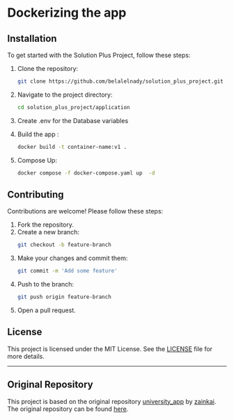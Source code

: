 # Dockerizing the app


## Installation

To get started with the Solution Plus Project, follow these steps:

1. Clone the repository:
    ```bash
    git clone https://github.com/belalelnady/solution_plus_project.git
    ```

2. Navigate to the project directory:
    ```bash
    cd solution_plus_project/application
    ```
3. Create .env for the Database variables

4.  Build the app :
    ```bash
    docker build -t container-name:v1 . 
    ```
5. Compose Up:
   ```bash
   docker compose -f docker-compose.yaml up  -d 
   ```
   


## Contributing

Contributions are welcome! Please follow these steps:

1. Fork the repository.
2. Create a new branch:
    ```bash
    git checkout -b feature-branch
    ```
3. Make your changes and commit them:
    ```bash
    git commit -m 'Add some feature'
    ```
4. Push to the branch:
    ```bash
    git push origin feature-branch
    ```
5. Open a pull request.

## License

This project is licensed under the MIT License. See the [LICENSE](LICENSE) file for more details.

---
## Original Repository

This project is based on the original repository [university_app](https://github.com/zainkai/university_app) by [zainkai](https://github.com/zainkai).
The original repository can be found [here](https://github.com/zainkai/university_app).

